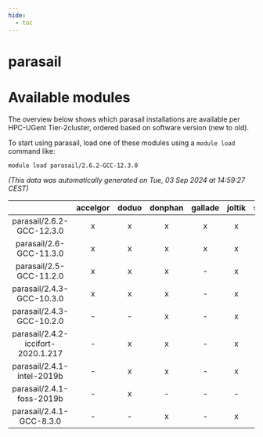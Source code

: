 ```yaml
---
hide:
  - toc
---
```


parasail
========

# Available modules


The overview below shows which parasail installations are available per HPC-UGent Tier-2cluster, ordered based on software version (new to old).

To start using parasail, load one of these modules using a `module load` command like:

```shell
module load parasail/2.6.2-GCC-12.3.0
```

*(This data was automatically generated on Tue, 03 Sep 2024 at 14:59:27 CEST)*  

| |accelgor|doduo|donphan|gallade|joltik|shinx|skitty|
| :---: | :---: | :---: | :---: | :---: | :---: | :---: | :---: |
|parasail/2.6.2-GCC-12.3.0|x|x|x|x|x|x|x|
|parasail/2.6-GCC-11.3.0|x|x|x|x|x|-|x|
|parasail/2.5-GCC-11.2.0|x|x|x|-|x|-|x|
|parasail/2.4.3-GCC-10.3.0|x|x|x|-|x|-|x|
|parasail/2.4.3-GCC-10.2.0|-|-|x|-|x|-|-|
|parasail/2.4.2-iccifort-2020.1.217|-|x|x|-|x|-|x|
|parasail/2.4.1-intel-2019b|-|x|x|-|x|-|x|
|parasail/2.4.1-foss-2019b|-|x|-|-|-|-|-|
|parasail/2.4.1-GCC-8.3.0|-|-|x|-|x|-|x|
